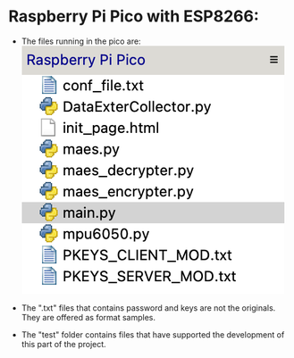 # Raspberry Pi Pico with ESP8266:
- The files running in the pico are:
![](/../Documentation/Images/Screenshot_files_rasp_pico.png)

- The ".txt" files that contains password and keys are not the originals. They are offered as format samples.

- The "test" folder contains files that have supported the development of this part of the project.
